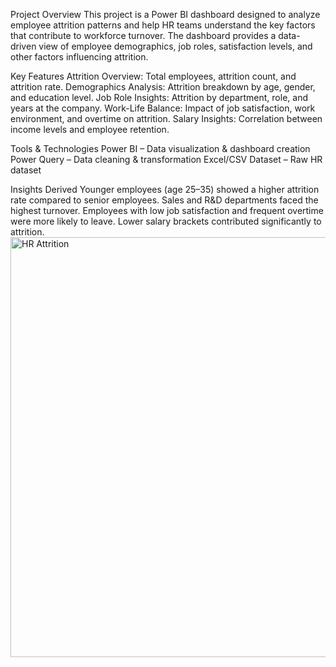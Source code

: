Project Overview
This project is a Power BI dashboard designed to analyze employee attrition patterns and help HR teams understand the key factors that contribute to workforce turnover.
The dashboard provides a data-driven view of employee demographics, job roles, satisfaction levels, and other factors influencing attrition.

Key Features
Attrition Overview: Total employees, attrition count, and attrition rate.
Demographics Analysis: Attrition breakdown by age, gender, and education level.
Job Role Insights: Attrition by department, role, and years at the company.
Work-Life Balance: Impact of job satisfaction, work environment, and overtime on attrition.
Salary Insights: Correlation between income levels and employee retention.

Tools & Technologies
Power BI – Data visualization & dashboard creation
Power Query – Data cleaning & transformation
Excel/CSV Dataset – Raw HR dataset

Insights Derived
Younger employees (age 25–35) showed a higher attrition rate compared to senior employees.
Sales and R&D departments faced the highest turnover.
Employees with low job satisfaction and frequent overtime were more likely to leave.
Lower salary brackets contributed significantly to attrition.
<img width="1149" height="672" alt="HR Attrition" src="https://github.com/user-attachments/assets/fa46a227-b6c1-4d93-8f16-8b576b02e852" />

